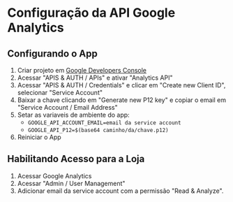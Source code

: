 Configuração da API Google Analytics
====================================

Configurando o App
------------------

1. Criar projeto em [Google Developers Console](http://console.developers.google.com)
2. Acessar "APIS & AUTH / APIs" e ativar "Analytics API"
3. Acessar "APIS & AUTH / Credentials" e clicar em "Create new Client ID", selecionar "Service Account"
4. Baixar a chave clicando em "Generate new P12 key" e copiar o email em "Service Account / Email Address"
5. Setar as variaveis de ambiente do app:
   * `GOOGLE_API_ACCOUNT_EMAIL=email da service account`
   * `GOOGLE_API_P12=$(base64 caminho/da/chave.p12)`
6. Reiniciar o App

Habilitando Acesso para a Loja
------------------------------

1. Acessar Google Analytics
2. Acessar "Admin / User Management"
3. Adicionar email da service account com a permissão "Read & Analyze".
